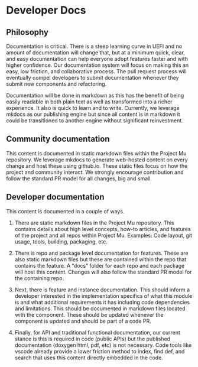 # Developer Docs

## Philosophy

Documentation is critical.  There is a steep learning curve in UEFI and no amount of documentation will change that,
but at a minimum quick, clear, and easy documentation can help everyone adopt features faster and with higher
confidence.  Our documentation system will focus on making this an easy, low friction, and collaborative process.
The pull request process will eventually compel developers to submit documentation whenever they submit new components
and refactoring.

Documentation will be done in markdown as this has the benefit of being easily readable in both plain text as well as
transformed into a richer experience. It also is quick to learn and to write. Currently, we leverage mkdocs as our
publishing engine but since all content is in markdown it could be transitioned to another engine without significant
reinvestment.  

## Community documentation

This content is documented in static markdown files within the Project Mu repository.  We leverage mkdocs to generate
web-hosted content on every change and host these using github.io. These static files focus on how the project and
community interact.  We strongly encourage contribution and follow the standard PR model for all changes, big
and small.

## Developer documentation

This content is documented in a couple of ways.

1. There are static markdown files in the Project Mu repository.  This contains details about high level concepts,
   how-to articles, and features of the project and all repos within Project Mu.  Examples: Code layout, git usage,
   tools, building, packaging, etc.

2. There is repo and package level documentation for features.  These are also static markdown files but these are
   contained within the repo that contains the feature.  A “docs” folder for each repo and each package will host this
   content. Changes will also follow the standard PR model for the containing repo.

3. Next, there is feature and instance documentation.  This should inform a developer interested in the implementation
   specifics of what this module is and what additional requirements it has including code dependencies and
   limitations.  This should be documented in markdown files located with the component.  These should be updated
   whenever the component is updated and should be part of a code PR.

4. Finally, for API and traditional functional documentation, our current stance is this is required in code
   (public APIs) but the published documentation (doxygen html, pdf, etc) is not necessary.  Code tools like vscode
   already provide a lower friction method to index, find def, and search that uses this content directly embedded in
   the code.
